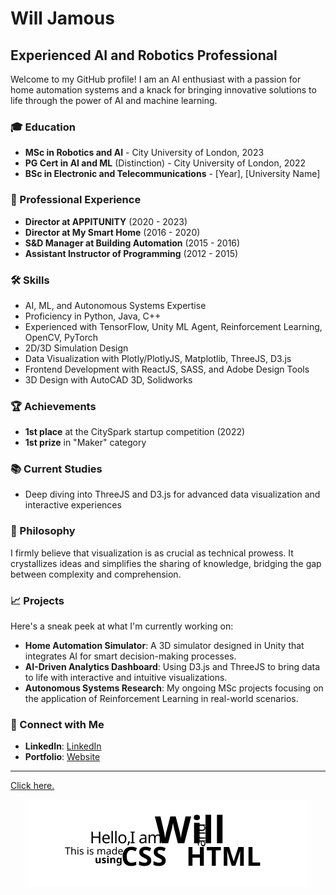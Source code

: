 # Will Jamous

## Experienced AI and Robotics Professional

Welcome to my GitHub profile! I am an AI enthusiast with a passion for home automation systems and a knack for bringing innovative solutions to life through the power of AI and machine learning.

### 🎓 Education

- **MSc in Robotics and AI** -  City University of London, 2023
- **PG Cert in AI and ML** (Distinction) - City University of London, 2022
- **BSc in Electronic and Telecommunications** - [Year], [University Name]

### 💼 Professional Experience

- **Director at APPITUNITY** (2020 - 2023)
- **Director at My Smart Home** (2016 - 2020)
- **S&D Manager at Building Automation** (2015 - 2016)
- **Assistant Instructor of Programming** (2012 - 2015)

### 🛠 Skills

- AI, ML, and Autonomous Systems Expertise
- Proficiency in Python, Java, C++
- Experienced with TensorFlow, Unity ML Agent, Reinforcement Learning, OpenCV, PyTorch
- 2D/3D Simulation Design
- Data Visualization with Plotly/PlotlyJS, Matplotlib, ThreeJS, D3.js
- Frontend Development with ReactJS, SASS, and Adobe Design Tools
- 3D Design with AutoCAD 3D, Solidworks

### 🏆 Achievements

- **1st place** at the CitySpark startup competition (2022)
- **1st prize** in "Maker" category

### 📚 Current Studies

- Deep diving into ThreeJS and D3.js for advanced data visualization and interactive experiences

### 🧠 Philosophy

I firmly believe that visualization is as crucial as technical prowess. It crystallizes ideas and simplifies the sharing of knowledge, bridging the gap between complexity and comprehension.

### 📈 Projects

Here's a sneak peek at what I'm currently working on:

- **Home Automation Simulator**: A 3D simulator designed in Unity that integrates AI for smart decision-making processes.
- **AI-Driven Analytics Dashboard**: Using D3.js and ThreeJS to bring data to life with interactive and intuitive visualizations.
- **Autonomous Systems Research**: My ongoing MSc projects focusing on the application of Reinforcement Learning in real-world scenarios.

### 🤝 Connect with Me

- **LinkedIn**: [LinkedIn](https://www.linkedin.com/in/smartwill/)
- **Portfolio**: [Website](https://wlaa41.github.io/Portfolio/)

---
<a href="https://wlaa41.github.io/Portfolio/" target="_blank">Click here.</a>


<p align="center">
<img src="./intro.svg" alt="" />
</p>
<!---
wlaa41/wlaa41 is a ✨ special ✨ repository because its `README.md` (this file) appears on your GitHub profile.
You can click the Preview link to take a look at your changes.
--->
